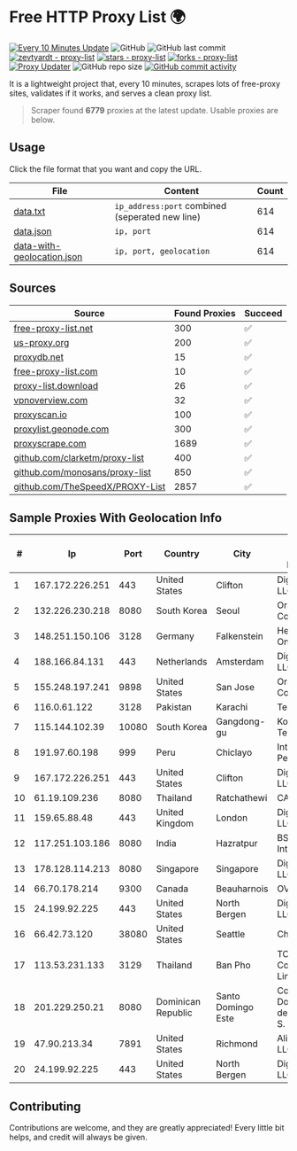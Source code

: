 
# Free HTTP Proxy List 🌍

[![Every 10 Minutes Update](https://github.com/mertguvencli/http-proxy-list/actions/workflows/main.yml/badge.svg?branch=main)](https://github.com/mertguvencli/http-proxy-list/actions/workflows/main.yml)
![GitHub](https://img.shields.io/github/license/mertguvencli/http-proxy-list)
![GitHub last commit](https://img.shields.io/github/last-commit/mertguvencli/http-proxy-list)
[![zevtyardt - proxy-list](https://img.shields.io/static/v1?label=zevtyardt&message=proxy-list&color=blue&logo=github)](https://github.com/zevtyardt/proxy-list "Go to GitHub repo")
[![stars - proxy-list](https://img.shields.io/github/stars/zevtyardt/proxy-list?style=social)](https://github.com/zevtyardt/proxy-list)
[![forks - proxy-list](https://img.shields.io/github/forks/zevtyardt/proxy-list?style=social)](https://github.com/zevtyardt/proxy-list)
[![Proxy Updater](https://github.com/zevtyardt/proxy-list/workflows/Proxy%20Updater/badge.svg)](https://github.com/zevtyardt/proxy-list/actions?query=workflow:"Proxy+Updater")
![GitHub repo size](https://img.shields.io/github/repo-size/zevtyardt/proxy-list)
[![GitHub commit activity](https://img.shields.io/github/commit-activity/m/zevtyardt/proxy-list?logo=commits)](https://github.com/zevtyardt/proxy-list/commits/main)

It is a lightweight project that, every 10 minutes, scrapes lots of free-proxy sites, validates if it works, and serves a clean proxy list.

> Scraper found **6779** proxies at the latest update. Usable proxies are below.

## Usage

Click the file format that you want and copy the URL.

|File|Content|Count|
|----|-------|-----|
|[data.txt](https://raw.githubusercontent.com/mertguvencli/http-proxy-list/main/proxy-list/data.txt)|`ip_address:port` combined (seperated new line)|614|
|[data.json](https://raw.githubusercontent.com/mertguvencli/http-proxy-list/main/proxy-list/data.json)|`ip, port`|614|
|[data-with-geolocation.json](https://raw.githubusercontent.com/mertguvencli/http-proxy-list/main/proxy-list/data-with-geolocation.json)|`ip, port, geolocation`|614|

## Sources

|Source|Found Proxies|Succeed|
|------|-------------|-------|
|[free-proxy-list.net](https://free-proxy-list.net)|300|✅|
|[us-proxy.org](https://www.us-proxy.org)|200|✅|
|[proxydb.net](http://proxydb.net)|15|✅|
|[free-proxy-list.com](https://free-proxy-list.com/?page=&port=&type%5B%5D=http&type%5B%5D=https&up_time=0&search=Search)|10|✅|
|[proxy-list.download](https://www.proxy-list.download/HTTP)|26|✅|
|[vpnoverview.com](https://vpnoverview.com/privacy/anonymous-browsing/free-proxy-servers)|32|✅|
|[proxyscan.io](https://www.proxyscan.io)|100|✅|
|[proxylist.geonode.com](https://proxylist.geonode.com/api/proxy-list?limit=300&page=1&sort_by=lastChecked&sort_type=desc&protocols=http,https)|300|✅|
|[proxyscrape.com](https://api.proxyscrape.com/v2/?request=displayproxies&protocol=http&timeout=10000&country=all&ssl=all&anonymity=all)|1689|✅|
|[github.com/clarketm/proxy-list](https://raw.githubusercontent.com/clarketm/proxy-list/master/proxy-list-raw.txt)|400|✅|
|[github.com/monosans/proxy-list](https://raw.githubusercontent.com/monosans/proxy-list/main/proxies/http.txt)|850|✅|
|[github.com/TheSpeedX/PROXY-List](https://raw.githubusercontent.com/TheSpeedX/PROXY-List/master/http.txt)|2857|✅|


## Sample Proxies With Geolocation Info

|#|Ip|Port|Country|City|Internet Service Provider|
|-|--|----|-------|----|-------------------------|
|1|167.172.226.251|443|United States|Clifton|DigitalOcean, LLC|
|2|132.226.230.218|8080|South Korea|Seoul|Oracle Corporation|
|3|148.251.150.106|3128|Germany|Falkenstein|Hetzner Online GmbH|
|4|188.166.84.131|443|Netherlands|Amsterdam|DigitalOcean, LLC|
|5|155.248.197.241|9898|United States|San Jose|Oracle Corporation|
|6|116.0.61.122|3128|Pakistan|Karachi|Telecard|
|7|115.144.102.39|10080|South Korea|Gangdong-gu|Korea Telecom|
|8|191.97.60.198|999|Peru|Chiclayo|Internexa Peru S.A|
|9|167.172.226.251|443|United States|Clifton|DigitalOcean, LLC|
|10|61.19.109.236|8080|Thailand|Ratchathewi|CAT-ISP|
|11|159.65.88.48|443|United Kingdom|London|DigitalOcean, LLC|
|12|117.251.103.186|8080|India|Hazratpur|BSNL Internet|
|13|178.128.114.213|8080|Singapore|Singapore|DigitalOcean, LLC|
|14|66.70.178.214|9300|Canada|Beauharnois|OVH SAS|
|15|24.199.92.225|443|United States|North Bergen|DigitalOcean, LLC|
|16|66.42.73.120|38080|United States|Seattle|Choopa|
|17|113.53.231.133|3129|Thailand|Ban Pho|TOT Public Company Limited|
|18|201.229.250.21|8080|Dominican Republic|Santo Domingo Este|Compañía Dominicana de Teléfonos S. A.|
|19|47.90.213.34|7891|United States|Richmond|Alibaba.com LLC|
|20|24.199.92.225|443|United States|North Bergen|DigitalOcean, LLC|



## Contributing

Contributions are welcome, and they are greatly appreciated! Every
little bit helps, and credit will always be given.

